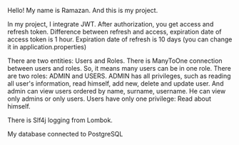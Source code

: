 Hello! My name is Ramazan. And this is my project. 

In my project, I integrate JWT. After authorization, you get access and refresh token. Difference between refresh and access, expiration date of access token is 1 hour. Expiration date of refresh is 10 days (you can change it in application.properties)

There are two entities: Users and Roles. There is ManyToOne connection between users and roles. So, it means many users can be in one role. There are two roles: ADMIN and USERS. ADMIN has all privileges, such as reading all user's information, read himself, add new, delete and update user. And admin can view users ordered by name, surname, username. He can view only admins or only users.
Users have only one privilege: Read about himself. 

There is Slf4j logging from Lombok.

My database connected to PostgreSQL